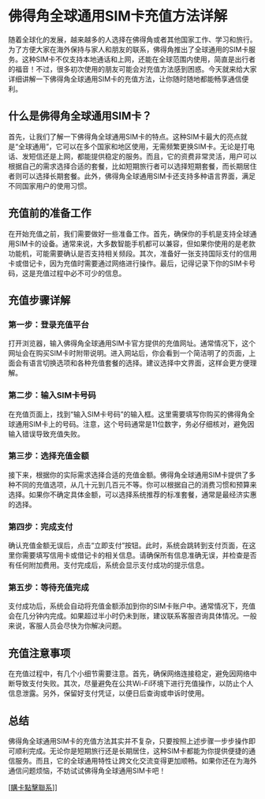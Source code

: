 # 佛得角全球通用SIM卡充值方法详解

随着全球化的发展，越来越多的人选择在佛得角或者其他国家工作、学习和旅行。为了方便大家在海外保持与家人和朋友的联系，佛得角推出了全球通用的SIM卡服务。这种SIM卡不仅支持本地通话和上网，还能在全球范围内使用，简直是出行者的福音！不过，很多初次使用的朋友可能会对充值方法感到困惑。今天就来给大家详细讲解一下佛得角全球通用SIM卡的充值方法，让你随时随地都能畅享通信便利。

## 什么是佛得角全球通用SIM卡？

首先，让我们了解一下佛得角全球通用SIM卡的特点。这种SIM卡最大的亮点就是“全球通用”，它可以在多个国家和地区使用，无需频繁更换SIM卡。无论是打电话、发短信还是上网，都能提供稳定的服务。而且，它的资费非常灵活，用户可以根据自己的需求选择合适的套餐，比如短期旅行者可以选择短期套餐，而长期居住者则可以选择长期套餐。此外，佛得角全球通用SIM卡还支持多种语言界面，满足不同国家用户的使用习惯。

## 充值前的准备工作

在开始充值之前，我们需要做好一些准备工作。首先，确保你的手机是支持全球通用SIM卡的设备。通常来说，大多数智能手机都可以兼容，但如果你使用的是老款功能机，可能需要确认是否支持相关频段。其次，准备好一张支持国际支付的信用卡或借记卡，因为充值时需要通过网络进行操作。最后，记得记录下你的SIM卡号码，这是充值过程中必不可少的信息。

## 充值步骤详解

### 第一步：登录充值平台

打开浏览器，输入佛得角全球通用SIM卡官方提供的充值网址。通常情况下，这个网址会在购买SIM卡时附带说明。进入网站后，你会看到一个简洁明了的页面，上面会有语言切换选项和各种充值套餐的选择。建议选择中文界面，这样会更方便理解。

### 第二步：输入SIM卡号码

在充值页面上，找到“输入SIM卡号码”的输入框。这里需要填写你购买的佛得角全球通用SIM卡上的号码。注意，这个号码通常是11位数字，务必仔细核对，避免因输入错误导致充值失败。

### 第三步：选择充值金额

接下来，根据你的实际需求选择合适的充值金额。佛得角全球通用SIM卡提供了多种不同的充值选项，从几十元到几百元不等。你可以根据自己的消费习惯和预算来选择。如果你不确定具体金额，可以选择系统推荐的标准套餐，通常是最经济实惠的选择。

### 第四步：完成支付

确认充值金额无误后，点击“立即支付”按钮。此时，系统会跳转到支付页面，在这里你需要填写信用卡或借记卡的相关信息。请确保所有信息准确无误，并检查是否有任何附加费用。支付完成后，系统会显示支付成功的提示信息。

### 第五步：等待充值完成

支付成功后，系统会自动将充值金额添加到你的SIM卡账户中。通常情况下，充值会在几分钟内完成。如果超过半小时仍未到账，建议联系客服咨询具体情况。一般来说，客服人员会尽快为你解决问题。

## 充值注意事项

在充值过程中，有几个小细节需要注意。首先，确保网络连接稳定，避免因网络中断导致支付失败。其次，尽量避免在公共Wi-Fi环境下进行充值操作，以防止个人信息泄露。另外，保留好支付凭证，以便日后查询或申诉时使用。

## 总结

佛得角全球通用SIM卡的充值方法其实并不复杂，只要按照上述步骤一步步操作即可顺利完成。无论你是短期旅行还是长期居住，这种SIM卡都能为你提供便捷的通信服务。而且，它的全球通用特性让跨文化交流变得更加顺畅。如果你还在为海外通信问题烦恼，不妨试试佛得角全球通用SIM卡吧！

[[購卡點擊聯系](https://t.me/s/esim1088)]]